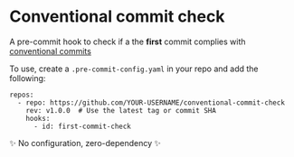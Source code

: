 # Conventional commit check

A pre-commit hook to check if a the **first** commit complies with [conventional commits](https://www.conventionalcommits.org/en/v1.0.0/)

To use, create a `.pre-commit-config.yaml` in your repo and add the following:
```
repos:
  - repo: https://github.com/YOUR-USERNAME/conventional-commit-check
    rev: v1.0.0  # Use the latest tag or commit SHA
    hooks:
      - id: first-commit-check
```

✨ No configuration, zero-dependency ✨
